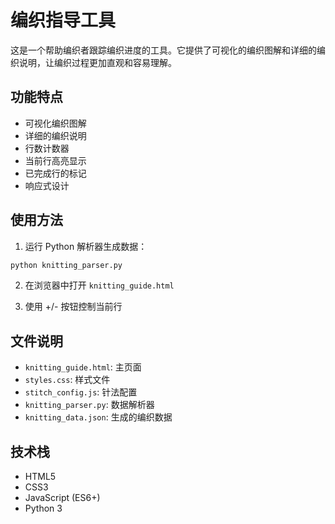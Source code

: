 # 编织指导工具

这是一个帮助编织者跟踪编织进度的工具。它提供了可视化的编织图解和详细的编织说明，让编织过程更加直观和容易理解。

## 功能特点

- 可视化编织图解
- 详细的编织说明
- 行数计数器
- 当前行高亮显示
- 已完成行的标记
- 响应式设计

## 使用方法

1. 运行 Python 解析器生成数据：
```bash
python knitting_parser.py
```

2. 在浏览器中打开 `knitting_guide.html`

3. 使用 +/- 按钮控制当前行

## 文件说明

- `knitting_guide.html`: 主页面
- `styles.css`: 样式文件
- `stitch_config.js`: 针法配置
- `knitting_parser.py`: 数据解析器
- `knitting_data.json`: 生成的编织数据

## 技术栈

- HTML5
- CSS3
- JavaScript (ES6+)
- Python 3 